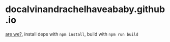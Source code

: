 docalvinandrachelhaveababy.github.io
===================================

[are we?](http://docalvinandrachelhaveababy.github.io/), install deps with `npm install`, build with `npm run build`
